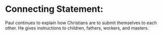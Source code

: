 # Connecting Statement:

Paul continues to explain how Christians are to submit themselves to each other. He gives instructions to children, fathers, workers, and masters.